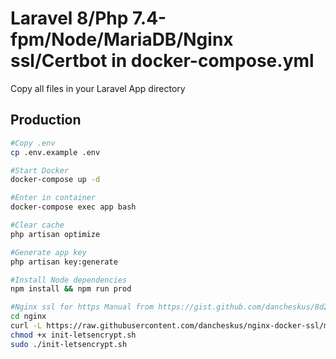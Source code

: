 # Laravel 8/Php 7.4-fpm/Node/MariaDB/Nginx ssl/Certbot in docker-compose.yml

Copy all files in your Laravel App directory

## Production
```bash
#Copy .env
cp .env.example .env

#Start Docker 
docker-compose up -d

#Enter in container
docker-compose exec app bash

#Clear cache
php artisan optimize

#Generate app key
php artisan key:generate

#Install Node dependencies
npm install && npm run prod

#Nginx ssl for https Manual from https://gist.github.com/dancheskus/8d26823d0f5633e9dde63d150afb40b2
cd nginx
curl -L https://raw.githubusercontent.com/dancheskus/nginx-docker-ssl/master/init-letsencrypt.sh > init-letsencrypt.sh
chmod +x init-letsencrypt.sh
sudo ./init-letsencrypt.sh
```
